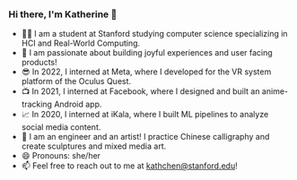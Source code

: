 ### Hi there, I'm Katherine 👋

- 🧑‍🎓 I am a student at Stanford studying computer science specializing in HCI and Real-World Computing.
- 🌱 I am passionate about building joyful experiences and user facing products!
- 😎 In 2022, I interned at Meta, where I developed for the VR system platform of the Oculus Quest.
- 📺 In 2021, I interned at Facebook, where I designed and built an anime-tracking Android app.
- 📈 In 2020, I interned at iKala, where I built ML pipelines to analyze social media content.
- 🎨 I am an engineer and an artist! I practice Chinese calligraphy and create sculptures and mixed media art.
- 😄 Pronouns: she/her
- 📫 Feel free to reach out to me at kathchen@stanford.edu!

<!--
**katchen1/katchen1** is a ✨ _special_ ✨ repository because its `README.md` (this file) appears on your GitHub profile.

Here are some ideas to get you started:

- 🔭 I’m currently working on ...
- 🌱 I’m currently learning ...
- 👯 I’m looking to collaborate on ...
- 🤔 I’m looking for help with ...
- 💬 Ask me about ...
- 📫 How to reach me: ...
- 😄 Pronouns: ...
- ⚡ Fun fact: ...
-->
